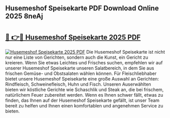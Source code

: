 ## Husemeshof Speisekarte PDF Download Online 2025 8neAj

# <h2><a href="http://gcbe53.nevu.top/?p=Husemeshof+Speisekarte">🔗 👉🔴 Husemeshof Speisekarte 2025 PDF</a></h2>

[![Husemeshof Speisekarte 2025 PDF](https://i.imgur.com/dBaPXMq.png)](http://gcbe53.nevu.top/?p=Husemeshof+Speisekarte)
Die Husemeshof Speisekarte ist nicht nur eine Liste von Gerichten, sondern auch die Kunst, ein Gericht zu kreieren. Wenn Sie etwas Leichtes und Frisches suchen, empfehlen wir auf unserer Husemeshof Speisekarte unseren Salatbereich, in dem Sie aus frischen Gemüse- und Obstsalaten wählen können. Für Fleischliebhaber bietet unsere Husemeshof Speisekarte eine große Auswahl an Gerichten: Rindfleisch, Schweinefleisch, Huhn und Fisch. Unseren Auserwählten bieten wir köstliche Gerichte wie Schaschlik und Steak an, die bei frischem, natürlichem Feuer zubereitet werden. Wenn es Ihnen schwer fällt, etwas zu finden, das Ihnen auf der Husemeshof Speisekarte gefällt, ist unser Team bereit zu helfen und Ihnen einen komfortablen und angenehmen Service zu bieten.
